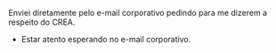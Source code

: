 Enviei diretamente pelo e-mail corporativo pedindo para me dizerem a respeito do CREA.

- Estar atento esperando no e-mail corporativo.